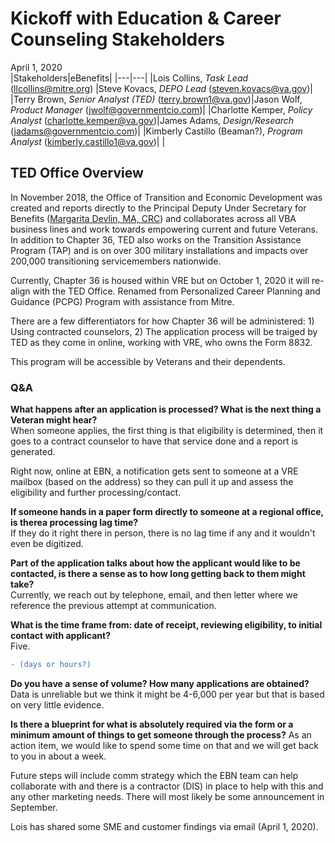 # Kickoff with Education & Career Counseling Stakeholders
April 1, 2020  
|Stakeholders|eBenefits|
|---|---|
|Lois Collins, _Task Lead_ (llcollins@mitre.org) |Steve Kovacs, _DEPO Lead_ (steven.kovacs@va.gov)|
|Terry Brown, _Senior Analyst (TED)_ (terry.brown1@va.gov)|Jason Wolf, _Product Manager_ (jwolf@governmentcio.com)|
|Charlotte Kemper, _Policy Analyst_ (charlotte.kemper@va.gov)|James Adams, _Design/Research_ (jadams@governmentcio.com)|
|Kimberly Castillo (Beaman?), _Program Analyst_ (kimberly.castillo1@va.gov)|   |

## TED Office Overview
In November 2018, the Office of Transition and Economic Development was created and reports directly to the Principal Deputy Under Secretary for Benefits ([Margarita Devlin, MA, CRC](https://www.benefits.va.gov/benefits/bio_margarita_devlin.asp)) and collaborates across all VBA business lines and work towards empowering current and future Veterans.  In addition to Chapter 36, TED also works on the Transition Assistance Program (TAP) and is on over 300 military installations and impacts over 200,000 transitioning servicemembers nationwide.

Currently, Chapter 36 is housed within VRE but on October 1, 2020 it will re-align with the TED Office.  Renamed from Personalized Career Planning and Guidance (PCPG) Program with assistance from Mitre.

There are a few differentiators for how Chapter 36 will be administered: 1)  Using contracted counselors, 2) The application process will be traiged by TED as they come in online, working with VRE, who owns the Form 8832.

This program will be accessible by Veterans and their dependents.

### Q&A
**What happens after an application is processed?  What is the next thing a Veteran might hear?**  
When someone applies, the first thing is that eligibility is determined, then it goes to a contract counselor to have that service done and a report is generated.

Right now, online at EBN, a notification gets sent to someone at a VRE mailbox (based on the address) so they can pull it up and assess the eligibility and further processing/contact.  

**If someone hands in a paper form directly to someone at a regional office, is therea processing lag time?**   
If they do it right there in person, there is no lag time if any and it wouldn't even be digitized.

**Part of the application talks about how the applicant would like to be contacted, is there a sense as to how long getting back to them might take?**  
Currently, we reach out by telephone, email, and then letter where we reference the previous attempt at communication. 

**What is the time frame from: date of receipt, reviewing eligibility, to initial contact with applicant?**  
Five.  
``` diff
- (days or hours?)
```
**Do you have a sense of volume?  How many applications are obtained?**  
Data is unreliable but we think it might be 4-6,000 per year but that is based on very little evidence.

**Is there a blueprint for what is absolutely required via the form or a minimum amount of things to get someone through the process?** 
As an action item, we would like to spend some time on that and we will get back to you in about a week.

Future steps will include comm strategy which the EBN team can help collaborate with and there is a contractor (DIS) in place to help with this and any other marketing needs.  There will most likely be some announcement in September.

Lois has shared some SME and customer findings via email (April 1, 2020).
